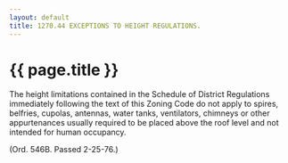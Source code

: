 ```yaml
---
layout: default 
title: 1270.44 EXCEPTIONS TO HEIGHT REGULATIONS.
---
```


{{ page.title }}
================

The height limitations contained in the Schedule of District Regulations
immediately following the text of this Zoning Code do not apply to
spires, belfries, cupolas, antennas, water tanks, ventilators, chimneys
or other appurtenances usually required to be placed above the roof
level and not intended for human occupancy.

(Ord. 546B. Passed 2-25-76.)
